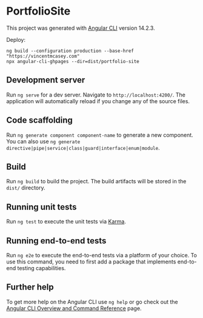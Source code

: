 # PortfolioSite

This project was generated with [Angular CLI](https://github.com/angular/angular-cli) version 14.2.3.

<!-- To deploy run `ng deploy --base-href=https://vincentmcasey.com` -->

Deploy:

```
ng build --configuration production --base-href "https://vincentmcasey.com"
npx angular-cli-ghpages --dir=dist/portfolio-site
```


## Development server

Run `ng serve` for a dev server. Navigate to `http://localhost:4200/`. The application will automatically reload if you change any of the source files.

## Code scaffolding

Run `ng generate component component-name` to generate a new component. You can also use `ng generate directive|pipe|service|class|guard|interface|enum|module`.

## Build

Run `ng build` to build the project. The build artifacts will be stored in the `dist/` directory.

## Running unit tests

Run `ng test` to execute the unit tests via [Karma](https://karma-runner.github.io).

## Running end-to-end tests

Run `ng e2e` to execute the end-to-end tests via a platform of your choice. To use this command, you need to first add a package that implements end-to-end testing capabilities.

## Further help

To get more help on the Angular CLI use `ng help` or go check out the [Angular CLI Overview and Command Reference](https://angular.io/cli) page.
